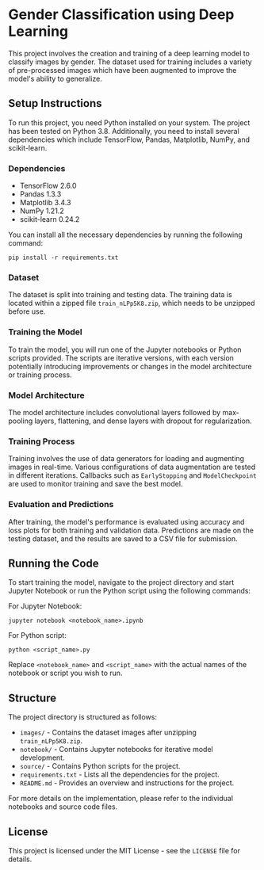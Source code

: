 
# Gender Classification using Deep Learning

This project involves the creation and training of a deep learning model to classify images by gender. The dataset used for training includes a variety of pre-processed images which have been augmented to improve the model's ability to generalize.

## Setup Instructions

To run this project, you need Python installed on your system. The project has been tested on Python 3.8. Additionally, you need to install several dependencies which include TensorFlow, Pandas, Matplotlib, NumPy, and scikit-learn.

### Dependencies

- TensorFlow 2.6.0
- Pandas 1.3.3
- Matplotlib 3.4.3
- NumPy 1.21.2
- scikit-learn 0.24.2

You can install all the necessary dependencies by running the following command:

```
pip install -r requirements.txt
```

### Dataset

The dataset is split into training and testing data. The training data is located within a zipped file `train_nLPp5K8.zip`, which needs to be unzipped before use.

### Training the Model

To train the model, you will run one of the Jupyter notebooks or Python scripts provided. The scripts are iterative versions, with each version potentially introducing improvements or changes in the model architecture or training process.

### Model Architecture

The model architecture includes convolutional layers followed by max-pooling layers, flattening, and dense layers with dropout for regularization.

### Training Process

Training involves the use of data generators for loading and augmenting images in real-time. Various configurations of data augmentation are tested in different iterations. Callbacks such as `EarlyStopping` and `ModelCheckpoint` are used to monitor training and save the best model.

### Evaluation and Predictions

After training, the model's performance is evaluated using accuracy and loss plots for both training and validation data. Predictions are made on the testing dataset, and the results are saved to a CSV file for submission.

## Running the Code

To start training the model, navigate to the project directory and start Jupyter Notebook or run the Python script using the following commands:

For Jupyter Notebook:

```
jupyter notebook <notebook_name>.ipynb
```

For Python script:

```
python <script_name>.py
```

Replace `<notebook_name>` and `<script_name>` with the actual names of the notebook or script you wish to run.

## Structure

The project directory is structured as follows:

- `images/` - Contains the dataset images after unzipping `train_nLPp5K8.zip`.
- `notebook/` - Contains Jupyter notebooks for iterative model development.
- `source/` - Contains Python scripts for the project.
- `requirements.txt` - Lists all the dependencies for the project.
- `README.md` - Provides an overview and instructions for the project.

For more details on the implementation, please refer to the individual notebooks and source code files.

## License

This project is licensed under the MIT License - see the `LICENSE` file for details.
